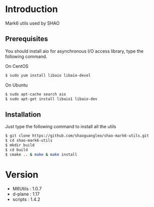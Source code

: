 # Introduction 

Mark6 utils used by SHAO

## Prerequisites

You should install aio for asynchronous I/O access library, type the following command.

On CentOS

```bash
$ sudo yum install libaio libaio-devel
```
On Ubuntu
```bash
$ sudo apt-cache search aio
$ sudo apt-get install libaio1 libaio-dev
```

## Installation

Just type the following command to install all the utils

```bash
$ git clone https://github.com/shaoguangleo/shao-mark6-utils.git
$ cd shao-mark6-utils
$ mkdir build
$ cd build
$ cmake .. & make & make install
```

# Version

- M6Utils : 1.0.7
- d-plane : 1.17
- scripts : 1.4.2
